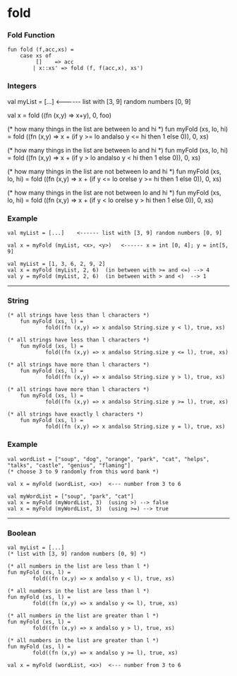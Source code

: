 # fold

### Fold Function
    fun fold (f,acc,xs) =
        case xs of
             []    => acc
            | x::xs' => fold (f, f(acc,x), xs')

### Integers
val myList = [...]    <------ list with [3, 9] random numbers [0, 9]

val x = fold ((fn (x,y) => x+y), 0, foo)


(* how many things in the list are between lo and hi *)
    fun myFold (xs, lo, hi) =
            fold ((fn (x,y) => x + (if y >= lo andalso y <= hi then 1 else 0)), 0, xs)

(* how many things in the list are between lo and hi *)
    fun myFold (xs, lo, hi) =
            fold ((fn (x,y) => x + (if y > lo andalso y < hi then 1 else 0)), 0, xs)

(* how many things in the list are not between lo and hi *)
    fun myFold (xs, lo, hi) =
            fold ((fn (x,y) => x + (if y <= lo orelse y >= hi then 1 else 0)), 0, xs)

(* how many things in the list are not between lo and hi *)
        fun myFold (xs, lo, hi) =
                fold ((fn (x,y) => x + (if y < lo orelse y > hi then 1 else 0)), 0, xs)

### Example
    val myList = [...]    <------ list with [3, 9] random numbers [0, 9]

    val x = myFold (myList, <x>, <y>)   <------ x = int [0, 4]; y = int[5, 9]

    val myList = [1, 3, 6, 2, 9, 2]
    val x = myFold (myList, 2, 6)  (in between with >= and <=) --> 4
    val y = myFold (myList, 2, 6)  (in between with > and <)  --> 1

---
### String

    (* all strings have less than l characters *)
        fun myFold (xs, l) =
                fold((fn (x,y) => x andalso String.size y < l), true, xs)

    (* all strings have less than l characters *)
        fun myFold (xs, l) =
                fold((fn (x,y) => x andalso String.size y <= l), true, xs)

    (* all strings have more than l characters *)
        fun myFold (xs, l) =
                fold((fn (x,y) => x andalso String.size y > l), true, xs)

    (* all strings have more than l characters *)
        fun myFold (xs, l) =
                fold((fn (x,y) => x andalso String.size y >= l), true, xs)

    (* all strings have exactly l characters *)
        fun myFold (xs, l) =
                fold((fn (x,y) => x andalso String.size y = l), true, xs)

### Example
    val wordList = ["soup", "dog", "orange", "park", "cat", "helps", "talks", "castle", "genius", "flaming"]  
    (* choose 3 to 9 randomly from this word bank *)

    val x = myFold (wordList, <x>)  <--- number from 3 to 6

    val myWordList = ["soup", "park", "cat"]
    val x = myFold (myWordList, 3)  (using >) --> false
    val x = myFold (myWordList, 3)  (using >=) --> true
---
### Boolean

    val myList = [...]    
    (* list with [3, 9] random numbers [0, 9] *)

    (* all numbers in the list are less than l *)
    fun myFold (xs, l) =
            fold((fn (x,y) => x andalso y < l), true, xs)

    (* all numbers in the list are less than l *)
    fun myFold (xs, l) =
            fold((fn (x,y) => x andalso y <= l), true, xs)

    (* all numbers in the list are greater than l *)
    fun myFold (xs, l) =
            fold((fn (x,y) => x andalso y > l), true, xs)

    (* all numbers in the list are greater than l *)
    fun myFold (xs, l) =
            fold((fn (x,y) => x andalso y >= l), true, xs)

    val x = myFold (wordList, <x>)  <--- number from 3 to 6
